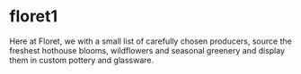 # floret1
Here at Floret, we with a small list of carefully chosen producers, source the freshest hothouse blooms, wildflowers and seasonal greenery and display them in custom pottery and glassware.
